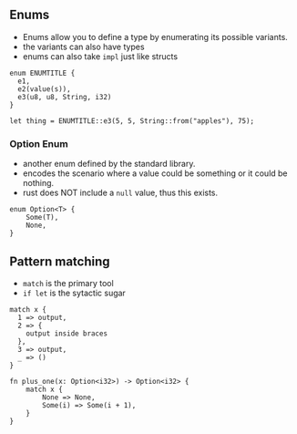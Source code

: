 
## Enums
- Enums allow you to define a type by enumerating its possible variants.
- the variants can also have types
- enums can also take `impl` just like structs


```
enum ENUMTITLE {
  e1,
  e2(value(s)),
  e3(u8, u8, String, i32)
}

let thing = ENUMTITLE::e3(5, 5, String::from("apples"), 75);
```

### Option Enum
- another enum defined by the standard library.
- encodes the scenario where a value could be something or it could be nothing.
- rust does NOT include a `null` value, thus this exists.
```
enum Option<T> {
    Some(T),
    None,
}
```

## Pattern matching
- `match` is the primary tool
- `if let` is the sytactic sugar
```
match x {
  1 => output,
  2 => {
    output inside braces
  },
  3 => output,
  _ => ()
}
```

```
fn plus_one(x: Option<i32>) -> Option<i32> {
    match x {
        None => None,
        Some(i) => Some(i + 1),
    }
}
```
